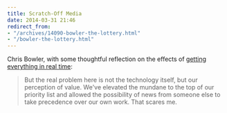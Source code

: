 ```yaml
---
title: Scratch-Off Media
date: 2014-03-31 21:46
redirect_from:
- "/archives/14090-bowler-the-lottery.html"
- "/bowler-the-lottery.html"
---
```



Chris Bowler, with some thoughtful reflection on the effects of [getting everything in real time](http://chrisbowler.com/journal/the-lottery): 

> But the real problem here is not the technology itself, but our perception of value. We've elevated the mundane to the top of our priority list and allowed the possibility of news from someone else to take precedence over our own work. That scares me.

